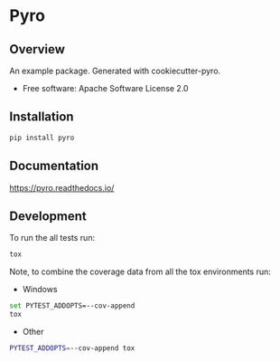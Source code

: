 # Pyro

## Overview

An example package. Generated with cookiecutter-pyro.

*   Free software: Apache Software License 2.0

## Installation

```bash
pip install pyro
```

## Documentation

<https://pyro.readthedocs.io/>

## Development

To run the all tests run:

```bash
tox
```

Note, to combine the coverage data from all the tox environments run:

*   Windows

```bash
set PYTEST_ADDOPTS=--cov-append
tox
```

*   Other

```bash
PYTEST_ADDOPTS=--cov-append tox
```
